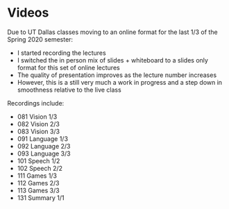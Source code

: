 # Videos

Due to UT Dallas classes moving to an online format for the last 1/3 of the Spring 2020 semester:

* I started recording the lectures
* I switched the in person mix of slides + whiteboard to a slides only format for this set of online lectures
* The quality of presentation improves as the lecture number increases
* However, this is a still very much a work in progress and a step down in smoothness relative to the live class

Recordings include:

* 081 Vision 1/3
* 082 Vision 2/3
* 083 Vision 3/3
* 091 Language 1/3
* 092 Language 2/3
* 093 Language 3/3
* 101 Speech 1/2
* 102 Speech 2/2
* 111 Games 1/3
* 112 Games 2/3
* 113 Games 3/3
* 131 Summary 1/1
